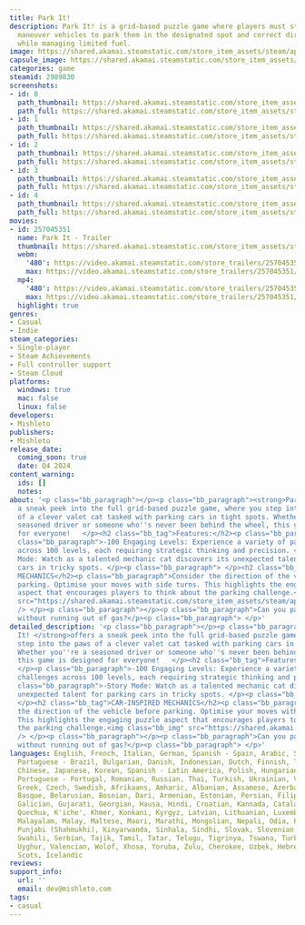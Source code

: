 ```yaml
---
title: Park It!
description: Park It! is a grid-based puzzle game where players must strategically
  maneuver vehicles to park them in the designated spot and correct direction, all
  while managing limited fuel.
image: https://shared.akamai.steamstatic.com/store_item_assets/steam/apps/2989830/header.jpg?t=1732559474
capsule_image: https://shared.akamai.steamstatic.com/store_item_assets/steam/apps/2989830/capsule_231x87.jpg?t=1732559474
categories: game
steamid: 2989830
screenshots:
- id: 0
  path_thumbnail: https://shared.akamai.steamstatic.com/store_item_assets/steam/apps/2989830/ss_1e37391b227fbdc4dae1da94a75b67a6ba235c89.600x338.jpg?t=1732559474
  path_full: https://shared.akamai.steamstatic.com/store_item_assets/steam/apps/2989830/ss_1e37391b227fbdc4dae1da94a75b67a6ba235c89.1920x1080.jpg?t=1732559474
- id: 1
  path_thumbnail: https://shared.akamai.steamstatic.com/store_item_assets/steam/apps/2989830/ss_4d6e34e161fb555f855eccf70c9fef3f5ffb4432.600x338.jpg?t=1732559474
  path_full: https://shared.akamai.steamstatic.com/store_item_assets/steam/apps/2989830/ss_4d6e34e161fb555f855eccf70c9fef3f5ffb4432.1920x1080.jpg?t=1732559474
- id: 2
  path_thumbnail: https://shared.akamai.steamstatic.com/store_item_assets/steam/apps/2989830/ss_1b73ec11a55ab1669e0d0d1aea18bcdaf6c2ec92.600x338.jpg?t=1732559474
  path_full: https://shared.akamai.steamstatic.com/store_item_assets/steam/apps/2989830/ss_1b73ec11a55ab1669e0d0d1aea18bcdaf6c2ec92.1920x1080.jpg?t=1732559474
- id: 3
  path_thumbnail: https://shared.akamai.steamstatic.com/store_item_assets/steam/apps/2989830/ss_f3d1b170ff82292f44f186fffe58a4085fbabfa9.600x338.jpg?t=1732559474
  path_full: https://shared.akamai.steamstatic.com/store_item_assets/steam/apps/2989830/ss_f3d1b170ff82292f44f186fffe58a4085fbabfa9.1920x1080.jpg?t=1732559474
- id: 4
  path_thumbnail: https://shared.akamai.steamstatic.com/store_item_assets/steam/apps/2989830/ss_a18c4f03c1d411a384d538385cec87fd6e4b8b61.600x338.jpg?t=1732559474
  path_full: https://shared.akamai.steamstatic.com/store_item_assets/steam/apps/2989830/ss_a18c4f03c1d411a384d538385cec87fd6e4b8b61.1920x1080.jpg?t=1732559474
movies:
- id: 257045351
  name: Park It - Trailer
  thumbnail: https://shared.akamai.steamstatic.com/store_item_assets/steam/apps/257045351/movie.293x165.jpg?t=1726328620
  webm:
    '480': https://video.akamai.steamstatic.com/store_trailers/257045351/movie480_vp9.webm?t=1726328620
    max: https://video.akamai.steamstatic.com/store_trailers/257045351/movie_max_vp9.webm?t=1726328620
  mp4:
    '480': https://video.akamai.steamstatic.com/store_trailers/257045351/movie480.mp4?t=1726328620
    max: https://video.akamai.steamstatic.com/store_trailers/257045351/movie_max.mp4?t=1726328620
  highlight: true
genres:
- Casual
- Indie
steam_categories:
- Single-player
- Steam Achievements
- Full controller support
- Steam Cloud
platforms:
  windows: true
  mac: false
  linux: false
developers:
- Mishleto
publishers:
- Mishleto
release_date:
  coming_soon: true
  date: Q4 2024
content_warning:
  ids: []
  notes:
about: '<p class="bb_paragraph"></p><p class="bb_paragraph"><strong>Park It! </strong>offers
  a sneak peek into the full grid-based puzzle game, where you step into the paws
  of a clever valet cat tasked with parking cars in tight spots. Whether you''re a
  seasoned driver or someone who''s never been behind the wheel, this game is designed
  for everyone!   </p><h2 class="bb_tag">Features:</h2><p class="bb_paragraph"> </p><p
  class="bb_paragraph">-100 Engaging Levels: Experience a variety of parking challenges
  across 100 levels, each requiring strategic thinking and precision. </p><p class="bb_paragraph">-Story
  Mode: Watch as a talented mechanic cat discovers its unexpected talent for parking
  cars in tricky spots. </p><p class="bb_paragraph"> </p><h2 class="bb_tag">CAR-INSPIRED
  MECHANICS</h2><p class="bb_paragraph">Consider the direction of the vehicle before
  parking. Optimise your moves with side turns. This highlights the engaging puzzle
  aspect that encourages players to think about the parking challenge.<img class="bb_img"
  src="https://shared.akamai.steamstatic.com/store_item_assets/steam/apps/2989830/extras/ezgif-5-642ff6d8a6-ezgif.com-video-to-gif-converter.gif?t=1732559474"
  /> </p><p class="bb_paragraph"></p><p class="bb_paragraph">Can you park perfectly
  without running out of gas?</p><p class="bb_paragraph"> </p>'
detailed_description: '<p class="bb_paragraph"></p><p class="bb_paragraph"><strong>Park
  It! </strong>offers a sneak peek into the full grid-based puzzle game, where you
  step into the paws of a clever valet cat tasked with parking cars in tight spots.
  Whether you''re a seasoned driver or someone who''s never been behind the wheel,
  this game is designed for everyone!   </p><h2 class="bb_tag">Features:</h2><p class="bb_paragraph">
  </p><p class="bb_paragraph">-100 Engaging Levels: Experience a variety of parking
  challenges across 100 levels, each requiring strategic thinking and precision. </p><p
  class="bb_paragraph">-Story Mode: Watch as a talented mechanic cat discovers its
  unexpected talent for parking cars in tricky spots. </p><p class="bb_paragraph">
  </p><h2 class="bb_tag">CAR-INSPIRED MECHANICS</h2><p class="bb_paragraph">Consider
  the direction of the vehicle before parking. Optimise your moves with side turns.
  This highlights the engaging puzzle aspect that encourages players to think about
  the parking challenge.<img class="bb_img" src="https://shared.akamai.steamstatic.com/store_item_assets/steam/apps/2989830/extras/ezgif-5-642ff6d8a6-ezgif.com-video-to-gif-converter.gif?t=1732559474"
  /> </p><p class="bb_paragraph"></p><p class="bb_paragraph">Can you park perfectly
  without running out of gas?</p><p class="bb_paragraph"> </p>'
languages: English, French, Italian, German, Spanish - Spain, Arabic, Simplified Chinese,
  Portuguese - Brazil, Bulgarian, Danish, Indonesian, Dutch, Finnish, Traditional
  Chinese, Japanese, Korean, Spanish - Latin America, Polish, Hungarian, Norwegian,
  Portuguese - Portugal, Romanian, Russian, Thai, Turkish, Ukrainian, Vietnamese,
  Greek, Czech, Swedish, Afrikaans, Amharic, Albanian, Assamese, Azerbaijani, Bangla,
  Basque, Belarusian, Bosnian, Dari, Armenian, Estonian, Persian, Filipino, Welsh,
  Galician, Gujarati, Georgian, Hausa, Hindi, Croatian, Kannada, Catalan, Kazakh,
  Quechua, K'iche', Khmer, Konkani, Kyrgyz, Latvian, Lithuanian, Luxembourgish, Macedonian,
  Malayalam, Malay, Maltese, Maori, Marathi, Mongolian, Nepali, Odia, Punjabi (Gurmukhi),
  Punjabi (Shahmukhi), Kinyarwanda, Sinhala, Sindhi, Slovak, Slovenian, Sorani, Sotho,
  Swahili, Serbian, Tajik, Tamil, Tatar, Telugu, Tigrinya, Tswana, Turkmen, Urdu,
  Uyghur, Valencian, Wolof, Xhosa, Yoruba, Zulu, Cherokee, Uzbek, Hebrew, Igbo, Irish,
  Scots, Icelandic
reviews:
support_info:
  url: ''
  email: dev@mishleto.com
tags:
- casual
---
```


